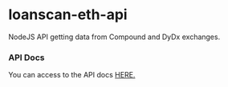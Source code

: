 # loanscan-eth-api

NodeJS API getting data from Compound and DyDx exchanges.

### API Docs

You can access to the API docs [HERE.](https://matextrem.github.io/loanscan-eth-api/)



